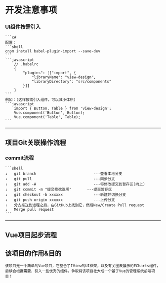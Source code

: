 # 开发注意事项
### UI组件按需引入
    ```c#
    配置：  
    ```shell
    cnpm install babel-plugin-import --save-dev
    ```
    ```javascript
        // .babelrc
        {
            "plugins": [["import", {
                "libraryName": "view-design",
                "libraryDirectory": "src/components"
            }]]
        }
    ```
    例如：(这样按需引入组件，可以减小体积)
    ```javascript
        import { Button, Table } from 'view-design';
        Vue.component('Button', Button);
        Vue.component('Table', Table);
    ```
-----
## 项目Git关联操作流程
### commit流程
    ```shell
    ↓	git branch							---查看本地分支
    ↓	git pull							---同步分支
    ↓	git add -A							---将修改提交到暂存区(向上)
    ↓	git commit -m "提交修改说明"		 ---提交暂存区
    ↓	git checkout -b xxxxxx				---新建并切换分支
    ↓	git push origin xxxxxx				---上传分支
    ↓	分支推送到远程之后，在GitHub上找到它，然后New/Create Pull request
    ↓	Merge pull request
    ```

-----
## Vue项目起步流程

## 该项目的作用&目的
    该项目是一个简单的Vue项目，它整合了IView的UI框架，以及有关图表展示的ECharts组件，后续会根据需要，引入一些优秀的组件。争取将该项目壮大成一个基于Vue的管理系统前端项目！